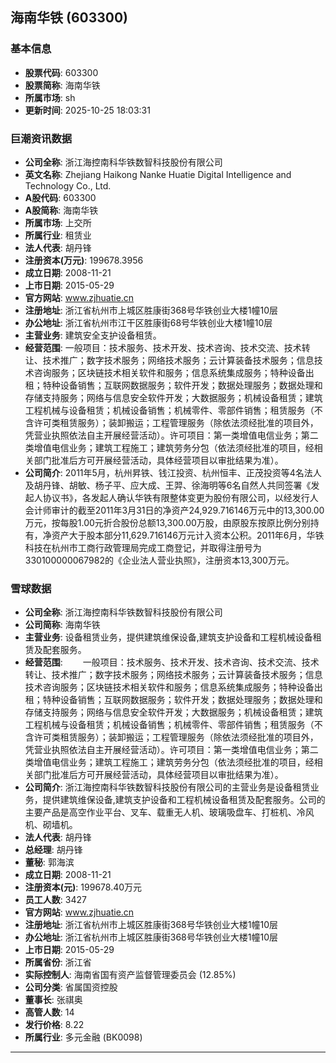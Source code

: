 ## 海南华铁 (603300)

### 基本信息

- **股票代码**: 603300
- **股票简称**: 海南华铁
- **所属市场**: sh
- **更新时间**: 2025-10-25 18:03:31

### 巨潮资讯数据

- **公司全称**: 浙江海控南科华铁数智科技股份有限公司
- **英文名称**: Zhejiang Haikong Nanke Huatie Digital Intelligence and Technology Co., Ltd.
- **A股代码**: 603300
- **A股简称**: 海南华铁
- **所属市场**: 上交所
- **所属行业**: 租赁业
- **法人代表**: 胡丹锋
- **注册资本(万元)**: 199678.3956
- **成立日期**: 2008-11-21
- **上市日期**: 2015-05-29
- **官方网站**: www.zjhuatie.cn
- **注册地址**: 浙江省杭州市上城区胜康街368号华铁创业大楼1幢10层
- **办公地址**: 浙江省杭州市江干区胜康街68号华铁创业大楼1幢10层
- **主营业务**: 建筑安全支护设备租赁。
- **经营范围**: 一般项目：技术服务、技术开发、技术咨询、技术交流、技术转让、技术推广；数字技术服务；网络技术服务；云计算装备技术服务；信息技术咨询服务；区块链技术相关软件和服务；信息系统集成服务；特种设备出租；特种设备销售；互联网数据服务；软件开发；数据处理服务；数据处理和存储支持服务；网络与信息安全软件开发；大数据服务；机械设备租赁；建筑工程机械与设备租赁；机械设备销售；机械零件、零部件销售；租赁服务（不含许可类租赁服务）；装卸搬运；工程管理服务（除依法须经批准的项目外，凭营业执照依法自主开展经营活动）。许可项目：第一类增值电信业务；第二类增值电信业务；建筑工程施工；建筑劳务分包（依法须经批准的项目，经相关部门批准后方可开展经营活动，具体经营项目以审批结果为准）。
- **公司简介**: 2011年5月，杭州昇铁、钱江投资、杭州恒丰、正茂投资等4名法人及胡丹锋、胡敏、杨子平、应大成、王羿、徐海明等6名自然人共同签署《发起人协议书》，各发起人确认华铁有限整体变更为股份有限公司，以经发行人会计师审计的截至2011年3月31日的净资产24,929.716146万元中的13,300.00万元，按每股1.00元折合股份总额13,300.00万股，由原股东按原比例分别持有，净资产大于股本部分11,629.716146万元计入资本公积。2011年6月，华铁科技在杭州市工商行政管理局完成工商登记，并取得注册号为330100000067982的《企业法人营业执照》，注册资本13,300万元。

### 雪球数据

- **公司全称**: 浙江海控南科华铁数智科技股份有限公司
- **公司简称**: 海南华铁
- **主营业务**: 设备租赁业务，提供建筑维保设备,建筑支护设备和工程机械设备租赁及配套服务。
- **经营范围**: 　　一般项目：技术服务、技术开发、技术咨询、技术交流、技术转让、技术推广；数字技术服务；网络技术服务；云计算装备技术服务；信息技术咨询服务；区块链技术相关软件和服务；信息系统集成服务；特种设备出租；特种设备销售；互联网数据服务；软件开发；数据处理服务；数据处理和存储支持服务；网络与信息安全软件开发；大数据服务；机械设备租赁；建筑工程机械与设备租赁；机械设备销售；机械零件、零部件销售；租赁服务（不含许可类租赁服务）；装卸搬运；工程管理服务（除依法须经批准的项目外，凭营业执照依法自主开展经营活动）。许可项目：第一类增值电信业务；第二类增值电信业务；建筑工程施工；建筑劳务分包（依法须经批准的项目，经相关部门批准后方可开展经营活动，具体经营项目以审批结果为准）。
- **公司简介**: 浙江海控南科华铁数智科技股份有限公司的主营业务是设备租赁业务，提供建筑维保设备,建筑支护设备和工程机械设备租赁及配套服务。公司的主要产品是高空作业平台、叉车、载重无人机、玻璃吸盘车、打桩机、冷风机、砌墙机。
- **法人代表**: 胡丹锋
- **总经理**: 胡丹锋
- **董秘**: 郭海滨
- **成立日期**: 2008-11-21
- **注册资本(元)**: 199678.40万元
- **员工人数**: 3427
- **官方网站**: www.zjhuatie.cn
- **注册地址**: 浙江省杭州市上城区胜康街368号华铁创业大楼1幢10层
- **办公地址**: 浙江省杭州市上城区胜康街368号华铁创业大楼1幢10层
- **上市日期**: 2015-05-29
- **所属省份**: 浙江省
- **实际控制人**: 海南省国有资产监督管理委员会 (12.85%)
- **公司分类**: 省属国资控股
- **董事长**: 张祺奥
- **高管人数**: 14
- **发行价格**: 8.22
- **所属行业**: 多元金融 (BK0098)

---